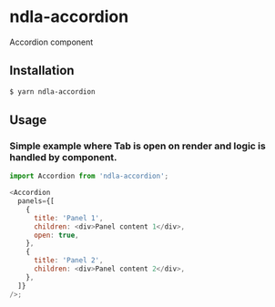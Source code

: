 # ndla-accordion

Accordion component

## Installation

```sh
$ yarn ndla-accordion
```

## Usage

### Simple example where Tab is open on render and logic is handled by component.

```js
import Accordion from 'ndla-accordion';

<Accordion
  panels={[
    {
      title: 'Panel 1',
      children: <div>Panel content 1</div>,
      open: true,
    },
    {
      title: 'Panel 2',
      children: <div>Panel content 2</div>,
    },
  ]}
/>;
```
